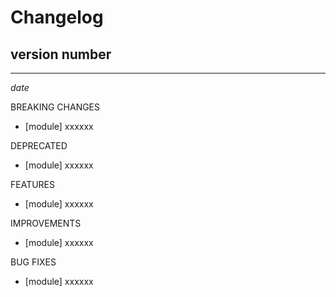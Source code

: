 # Changelog

## version number
---

*date*

BREAKING CHANGES

  * [module] xxxxxx

DEPRECATED

  * [module] xxxxxx

FEATURES

  * [module] xxxxxx

IMPROVEMENTS

  * [module] xxxxxx

BUG FIXES

  * [module] xxxxxx
